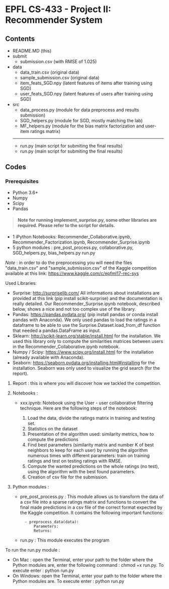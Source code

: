 # EPFL CS-433 - Project II: Recommender System

## Contents
- README.MD (this)
- submit
  - submission.csv (with RMSE of 1.025)
- data
  - data_train.csv (original data)
  - sample_submission.csv (original data)
  - item_feats_SGD.npy (latent features of items after training using SGD)
  - user_feats_SGD.npy (latent features of users after training using SGD)
- src
  - data_process.py (module for data preprocess and results submission)
  - SGD_helpers.py (module for SGD, mostly matching the lab)
  - MF_helpers.py (module for the bias matrix factorization and user-item ratings matrix)
  ---
  - run.py (main script for submiting the final results)
  - run.py (main script for submiting the final results)

## Codes
### Prerequisites
- Python 3.6+
- Numpy
- Scipy
- Pandas

> #### Note for running implement_surprise.py, some other libraries are required. Please refer to the script for details.

- 1 iPython Notebooks: Recommender_Collaborative.ipynb, Recommender_Factorization.ipynb, Recommender_Surprise.ipynb
- 5 python modules : pre_post_process.py, collaborative.py, SGD_helpers.py, bias_helpers.py run.py

_Note_ : in order to do the preprocessing you will need the files "data_train.csv" and "sample_submission.csv" of the Kaggle competition available at this link: https://www.kaggle.com/c/epfml17-rec-sys

Used Libraries: 
- Surprise: http://surpriselib.com/ All informations about installations are provided at this link (pip install scikit-surprise) and the documentation is really detailed. Our Recommender_Surprise.ipynb notebook, described below, shows a nice and not too complex use of the library.
- Pandas: https://pandas.pydata.org/ (pip install pandas or conda install pandas with Anaconda). We only used pandas to load the ratings in a dataframe to be able to use the Surprise.Dataset.load_from_df function that needed a pandas.DataFrame as input.
- Sklearn: http://scikit-learn.org/stable/install.html for the installation. We used this library only to compute the similarities matrices between users in the Recommender_Collaborative.ipynb notebook.
- Numpy / Scipy: https://www.scipy.org/install.html for the installation (already available with Anaconda).
- Seaborn: https://seaborn.pydata.org/installing.html#installing for the installation. Seaborn was only used to visualize the grid search (for the report).
				
1. Report : this is where you will discover how we tackled the competition.

2. Notebooks : 

	- xxx.ipynb: Notebook using the User - user collaborative filtering technique. Here are the following steps of the notebook:
		
		1. Load the data, divide the ratings matrix in training and testing set.
		2. Statistics on the dataset
		3. Presentation of the algorithm used: similarity metrics, how to compute the predictions
		4. Find best parameters (similarity matrix and number K of best neighbors to keep for each user) by running the algorithm numerous times with different parameters: train on training ratings and test on testing ratings with RMSE.
		5. Compute the wanted predictions on the whole ratings (no test), using the algorithm with the best found parameters.
		6. Creation of csv file for the submission.

3. Python modules :

    - pre_post_process.py : This module allows us to transform the data of a csv file into a sparse ratings matrix and functions to convert the final made predictions in a csv file of the correct format expected by the Kaggle competition. It contains the following important functions:
							
			- preprocess_data(data):
				Parameters:
				Returns:
				
				
    - run.py : This module executes the program
    
To run the run.py module :
- On Mac : open the Terminal, enter your path to the folder where the Python modules are, enter the following command : chmod +x run.py. To execute enter : python run.py
- On Windows: open the Terminal, enter your path to the folder where the Python modules are. To execute enter : python run.py
